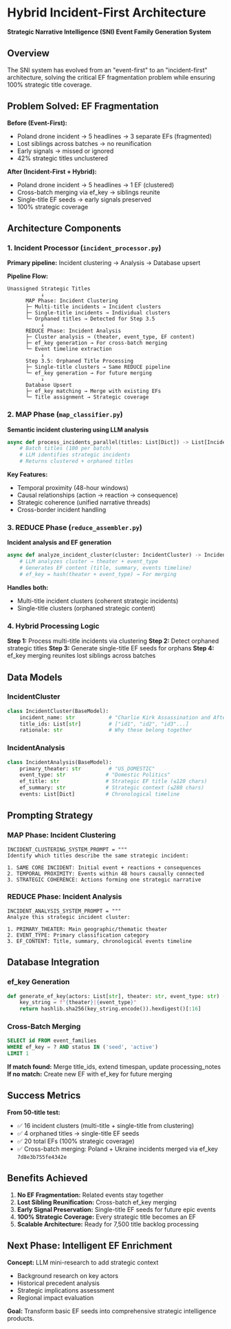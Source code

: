 # Hybrid Incident-First Architecture

**Strategic Narrative Intelligence (SNI) Event Family Generation System**

## Overview

The SNI system has evolved from an "event-first" to an "incident-first" architecture, solving the critical EF fragmentation problem while ensuring 100% strategic title coverage.

## Problem Solved: EF Fragmentation

**Before (Event-First):**
- Poland drone incident → 5 headlines → 3 separate EFs (fragmented)
- Lost siblings across batches → no reunification
- Early signals → missed or ignored
- 42% strategic titles unclustered

**After (Incident-First + Hybrid):**
- Poland drone incident → 5 headlines → 1 EF (clustered)
- Cross-batch merging via ef_key → siblings reunite
- Single-title EF seeds → early signals preserved
- 100% strategic coverage

## Architecture Components

### 1. Incident Processor (`incident_processor.py`)
**Primary pipeline:** Incident clustering → Analysis → Database upsert

**Pipeline Flow:**
```
Unassigned Strategic Titles
           ↓
      MAP Phase: Incident Clustering
      ├─ Multi-title incidents → Incident clusters
      ├─ Single-title incidents → Individual clusters
      └─ Orphaned titles → Detected for Step 3.5
           ↓
      REDUCE Phase: Incident Analysis
      ├─ Cluster analysis → (theater, event_type, EF content)
      ├─ ef_key generation → For cross-batch merging
      └─ Event timeline extraction
           ↓
      Step 3.5: Orphaned Title Processing
      ├─ Single-title clusters → Same REDUCE pipeline
      └─ ef_key generation → For future merging
           ↓
      Database Upsert
      ├─ ef_key matching → Merge with existing EFs
      └─ Title assignment → Strategic coverage
```

### 2. MAP Phase (`map_classifier.py`)
**Semantic incident clustering using LLM analysis**

```python
async def process_incidents_parallel(titles: List[Dict]) -> List[IncidentCluster]:
    # Batch titles (100 per batch)
    # LLM identifies strategic incidents
    # Returns clustered + orphaned titles
```

**Key Features:**
- Temporal proximity (48-hour windows)
- Causal relationships (action → reaction → consequence)
- Strategic coherence (unified narrative threads)
- Cross-border incident handling

### 3. REDUCE Phase (`reduce_assembler.py`)
**Incident analysis and EF generation**

```python
async def analyze_incident_cluster(cluster: IncidentCluster) -> IncidentAnalysis:
    # LLM analyzes cluster → theater + event_type
    # Generates EF content (title, summary, events timeline)
    # ef_key = hash(theater + event_type) → For merging
```

**Handles both:**
- Multi-title incident clusters (coherent strategic incidents)
- Single-title clusters (orphaned strategic content)

### 4. Hybrid Processing Logic

**Step 1:** Process multi-title incidents via clustering
**Step 2:** Detect orphaned strategic titles
**Step 3:** Generate single-title EF seeds for orphans
**Step 4:** ef_key merging reunites lost siblings across batches

## Data Models

### IncidentCluster
```python
class IncidentCluster(BaseModel):
    incident_name: str           # "Charlie Kirk Assassination and Aftermath"
    title_ids: List[str]         # ["id1", "id2", "id3"...]
    rationale: str               # Why these belong together
```

### IncidentAnalysis
```python
class IncidentAnalysis(BaseModel):
    primary_theater: str         # "US_DOMESTIC"
    event_type: str             # "Domestic Politics"
    ef_title: str               # Strategic EF title (≤120 chars)
    ef_summary: str             # Strategic context (≤280 chars)
    events: List[Dict]          # Chronological timeline
```

## Prompting Strategy

### MAP Phase: Incident Clustering
```
INCIDENT_CLUSTERING_SYSTEM_PROMPT = """
Identify which titles describe the same strategic incident:

1. SAME CORE INCIDENT: Initial event + reactions + consequences
2. TEMPORAL PROXIMITY: Events within 48 hours causally connected
3. STRATEGIC COHERENCE: Actions forming one strategic narrative
```

### REDUCE Phase: Incident Analysis
```
INCIDENT_ANALYSIS_SYSTEM_PROMPT = """
Analyze this strategic incident cluster:

1. PRIMARY_THEATER: Main geographic/thematic theater
2. EVENT_TYPE: Primary classification category
3. EF_CONTENT: Title, summary, chronological events timeline
```

## Database Integration

### ef_key Generation
```python
def generate_ef_key(actors: List[str], theater: str, event_type: str) -> str:
    key_string = f"{theater}|{event_type}"
    return hashlib.sha256(key_string.encode()).hexdigest()[:16]
```

### Cross-Batch Merging
```sql
SELECT id FROM event_families
WHERE ef_key = ? AND status IN ('seed', 'active')
LIMIT 1
```

**If match found:** Merge title_ids, extend timespan, update processing_notes
**If no match:** Create new EF with ef_key for future merging

## Success Metrics

**From 50-title test:**
- ✅ 16 incident clusters (multi-title + single-title from clustering)
- ✅ 4 orphaned titles → single-title EF seeds
- ✅ 20 total EFs (100% strategic coverage)
- ✅ Cross-batch merging: Poland + Ukraine incidents merged via ef_key `7d8e3b755fe4342e`

## Benefits Achieved

1. **No EF Fragmentation:** Related events stay together
2. **Lost Sibling Reunification:** Cross-batch ef_key merging
3. **Early Signal Preservation:** Single-title EF seeds for future epic events
4. **100% Strategic Coverage:** Every strategic title becomes an EF
5. **Scalable Architecture:** Ready for 7,500 title backlog processing

## Next Phase: Intelligent EF Enrichment

**Concept:** LLM mini-research to add strategic context
- Background research on key actors
- Historical precedent analysis
- Strategic implications assessment
- Regional impact evaluation

**Goal:** Transform basic EF seeds into comprehensive strategic intelligence products.